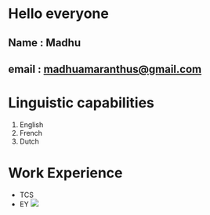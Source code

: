 # Hello everyone

## Name : Madhu

## email : madhuamaranthus@gmail.com

# Linguistic capabilities

1. English
2. French
3. Dutch

# Work Experience

- TCS
- EY
  ![ ](welcome.webp)
